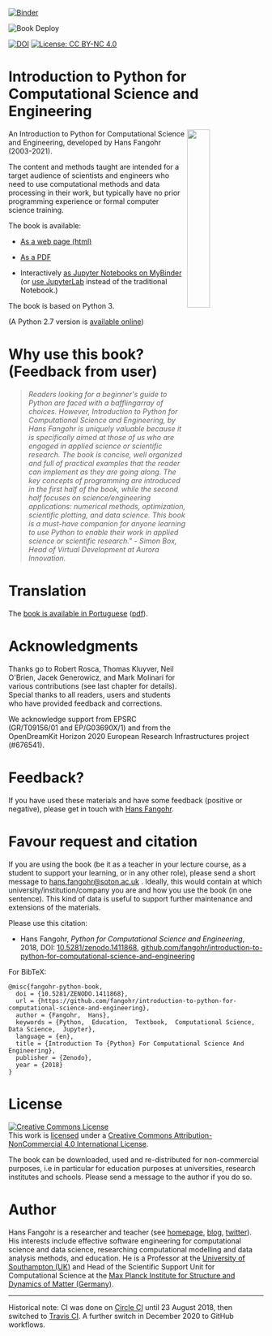 [![Binder](https://mybinder.org/badge.svg)](https://mybinder.org/v2/gh/fangohr/introduction-to-python-for-computational-science-and-engineering/master?urlpath=tree/book/index.ipynb)
<!-- markdown-link-check-disable -->
<!-- TODO: Enable this AFTER first merge and deploy to master! -->
![Book Deploy](https://github.com/fangohr/introduction-to-python-for-computational-science-and-engineering/workflows/Book%20Deploy/badge.svg)
<!-- markdown-link-check-enable -->
[![DOI](https://zenodo.org/badge/DOI/10.5281/zenodo.1411868.svg)](https://doi.org/10.5281/zenodo.1411868)
[![License: CC BY-NC 4.0](https://img.shields.io/badge/License-CC%20BY--NC%204.0-lightgrey.svg)](https://creativecommons.org/licenses/by-nc/4.0/)

# Introduction to Python for Computational Science and Engineering

<a href="https://fangohr.github.io/introduction-to-python-for-computational-science-and-engineering/book.pdf">
<img src="https://github.com/fangohr/introduction-to-python-for-computational-science-and-engineering/raw/master/static/images/logo.png" style="float" align="right" width="30%">
</a>

An Introduction to Python for Computational Science and Engineering, developed
by Hans Fangohr (2003-2021).

The content and methods taught are intended for a target audience of scientists
and engineers who need to use computational methods and data processing in their
work, but typically have no prior programming experience or formal computer
science training.

The book is available:

- [As a web page (html)](https://fangohr.github.io/introduction-to-python-for-computational-science-and-engineering/)
<!-- markdown-link-check-enable -->
<!-- TODO: Enable this AFTER first merge and deploy to master! -->
- [As a PDF](https://fangohr.github.io/introduction-to-python-for-computational-science-and-engineering/book.pdf)
<!-- markdown-link-check-enable -->
- Interactively [as Jupyter Notebooks on MyBinder](https://mybinder.org/v2/gh/fangohr/introduction-to-python-for-computational-science-and-engineering/master?urlpath=tree/book/index.ipynb) (or [use JupyterLab](https://mybinder.org/v2/gh/fangohr/introduction-to-python-for-computational-science-and-engineering/master?urlpath=lab/tree/book/index.ipynb) instead of the traditional Notebook.)

The book is based on Python 3.

(A Python 2.7 version is [available
online](https://www.southampton.ac.uk/~fangohr/training/python/pdfs/Python2-for-Computational-Science-and-Engineering.pdf))

# Why use this book? (Feedback from user)

> *Readers looking for a beginner's guide to Python are faced with a
> bafflingarray of choices. However, Introduction to Python for Computational
> Science and Engineering, by Hans Fangohr is uniquely valuable because it is
> specifically aimed at those of us who are engaged in applied science or
> scientific research. The book is concise, well organized and full of practical
> examples that the reader can implement as they are going along. The key
> concepts of programming are introduced in the first half of the book, while
> the second half focuses on science/engineering applications: numerical
> methods, optimization, scientific plotting, and data science. This book is a
> must-have companion for anyone learning to use Python to enable their work in
> applied science or scientific research."
                   - Simon Box, Head of Virtual Development at Aurora Innovation.*


# Translation

The [book is available in
Portuguese](https://github.com/gcpeixoto/lecture-ipynb/blob/master/README.md)
([pdf](https://github.com/gcpeixoto/lecture-ipynb/raw/master/pdf/Introducao-Python-para-Ciencias-Computacionais-Engenharia.pdf)).

# Acknowledgments

Thanks go to Robert Rosca, Thomas Kluyver, Neil O'Brien, Jacek Generowicz, and Mark Molinari
for various contributions (see last chapter for details). Special thanks to all
readers, users and students who have provided feedback and corrections.

We acknowledge support from EPSRC (GR/T09156/01 and EP/G03690X/1) and from the
OpenDreamKit Horizon 2020 European Research Infrastructures project (#676541).

# Feedback?

If you have used these materials and have some feedback (positive or negative),
please get in touch with [Hans Fangohr](mailto:fangohr@soton.ac.uk).

# Favour request and citation

If you are using the book (be it as a teacher in your lecture course, as a
student to support your learning, or in any other role), please send a short
message to hans.fangohr@soton.ac.uk . Ideally, this would contain at which
university/institution/company you are and how you use the book (in one
sentence). This kind of data is useful to support further maintenance and
extensions of the materials.

Please use this citation:

* Hans Fangohr, *Python for Computational Science and Engineering*, 2018, DOI:
  [10.5281/zenodo.1411868](https://doi.org/10.5281/zenodo.1411868),
  [github.com/fangohr/introduction-to-python-for-computational-science-and-engineering](https://github.com/fangohr/introduction-to-python-for-computational-science-and-engineering/blob/master/Readme.md)

For BibTeX:
```
@misc{fangohr-python-book,
  doi = {10.5281/ZENODO.1411868},
  url = {https://github.com/fangohr/introduction-to-python-for-computational-science-and-engineering},
  author = {Fangohr,  Hans},
  keywords = {Python,  Education,  Textbook,  Computational Science,  Data Science,  Jupyter},
  language = {en},
  title = {Introduction To {Python} For Computational Science And Engineering},
  publisher = {Zenodo},
  year = {2018}
}
```

# License

<a rel="license" href="https://creativecommons.org/licenses/by-nc/4.0/"><img
alt="Creative Commons License" style="border-width:0"
src="https://i.creativecommons.org/l/by-nc/4.0/88x31.png" /></a><br /> This work
is <a
href="https://raw.githubusercontent.com/fangohr/introduction-to-python-for-computational-science-and-engineering/master/LICENSE.TXT">licensed</a>
under a <a rel="license"
href="https://creativecommons.org/licenses/by-nc/4.0/">Creative Commons
Attribution-NonCommercial 4.0 International License</a>.

The book can be downloaded, used and re-distributed for non-commercial purposes,
i.e in particular for education purposes at universities, research institutes
and schools. Please send a message to the author if you do so.


# Author

Hans Fangohr is a researcher and teacher (see
[homepage](https://fangohr.github.io), [blog](https://fangohr.github.io/blog),
[twitter](https://twitter.com/ProfCompMod)). His interests include effective
software engineering for computational science and data science, researching
computational modelling and data analysis methods, and education. He is a
Professor at the [University of Southampton (UK)](https://www.southampton.ac.uk)
and Head of the Scientific Support Unit for Computational Science at the  [Max Planck Institute for Structure and Dynamics of Matter (Germany)](https://www.mpsd.mpg.de/research/ssus/comput-science).

----

Historical note: CI was done on [Circle
CI](https://app.circleci.com/pipelines/github/fangohr/introduction-to-python-for-computational-science-and-engineering)
until 23 August 2018, then switched to [Travis
CI](https://travis-ci.org/fangohr/introduction-to-python-for-computational-science-and-engineering). A further switch in December 2020 to GitHub workflows.
